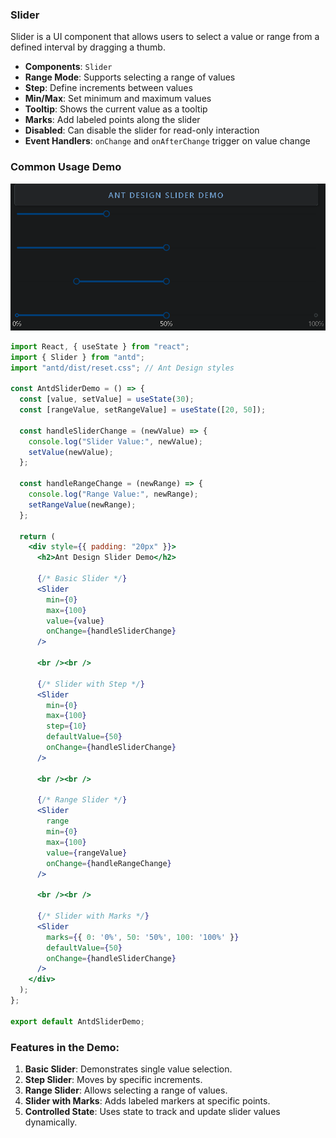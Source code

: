 ### Slider

Slider is a UI component that allows users to select a value or range from a defined interval by dragging a thumb.

- **Components**: `Slider`
- **Range Mode**: Supports selecting a range of values
- **Step**: Define increments between values
- **Min/Max**: Set minimum and maximum values
- **Tooltip**: Shows the current value as a tooltip
- **Marks**: Add labeled points along the slider
- **Disabled**: Can disable the slider for read-only interaction
- **Event Handlers**: `onChange` and `onAfterChange` trigger on value change

### Common Usage Demo

<img src="assets\image-20241120152608735.png" alt="image-20241120152608735" style="zoom:200%;" />

```jsx
import React, { useState } from "react";
import { Slider } from "antd";
import "antd/dist/reset.css"; // Ant Design styles

const AntdSliderDemo = () => {
  const [value, setValue] = useState(30);
  const [rangeValue, setRangeValue] = useState([20, 50]);

  const handleSliderChange = (newValue) => {
    console.log("Slider Value:", newValue);
    setValue(newValue);
  };

  const handleRangeChange = (newRange) => {
    console.log("Range Value:", newRange);
    setRangeValue(newRange);
  };

  return (
    <div style={{ padding: "20px" }}>
      <h2>Ant Design Slider Demo</h2>

      {/* Basic Slider */}
      <Slider
        min={0}
        max={100}
        value={value}
        onChange={handleSliderChange}
      />

      <br /><br />

      {/* Slider with Step */}
      <Slider
        min={0}
        max={100}
        step={10}
        defaultValue={50}
        onChange={handleSliderChange}
      />

      <br /><br />

      {/* Range Slider */}
      <Slider
        range
        min={0}
        max={100}
        value={rangeValue}
        onChange={handleRangeChange}
      />

      <br /><br />

      {/* Slider with Marks */}
      <Slider
        marks={{ 0: '0%', 50: '50%', 100: '100%' }}
        defaultValue={50}
        onChange={handleSliderChange}
      />
    </div>
  );
};

export default AntdSliderDemo;
```

### Features in the Demo:
1. **Basic Slider**: Demonstrates single value selection.
2. **Step Slider**: Moves by specific increments.
3. **Range Slider**: Allows selecting a range of values.
4. **Slider with Marks**: Adds labeled markers at specific points.
5. **Controlled State**: Uses state to track and update slider values dynamically.